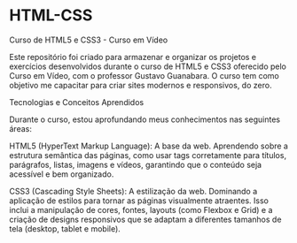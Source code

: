 # HTML-CSS
 Curso de HTML5 e CSS3 - Curso em Vídeo

Este repositório foi criado para armazenar e organizar os projetos e exercícios desenvolvidos durante o curso de HTML5 e CSS3 oferecido pelo Curso em Vídeo, com o professor Gustavo Guanabara. O curso tem como objetivo me capacitar para criar sites modernos e responsivos, do zero.

Tecnologias e Conceitos Aprendidos

Durante o curso, estou aprofundando meus conhecimentos nas seguintes áreas:

HTML5 (HyperText Markup Language): A base da web. Aprendendo sobre a estrutura semântica das páginas, como usar tags corretamente para títulos, parágrafos, listas, imagens e vídeos, garantindo que o conteúdo seja acessível e bem organizado.

CSS3 (Cascading Style Sheets): A estilização da web. Dominando a aplicação de estilos para tornar as páginas visualmente atraentes. Isso inclui a manipulação de cores, fontes, layouts (como Flexbox e Grid) e a criação de designs responsivos que se adaptam a diferentes tamanhos de tela (desktop, tablet e mobile).

